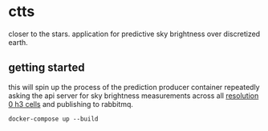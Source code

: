 # ctts

closer to the stars. application for predictive sky brightness over discretized earth.

## getting started

this will spin up the process of the prediction producer container repeatedly asking the api server for sky brightness
measurements across all [resolution 0 h3 cells](https://h3geo.org/docs/core-library/restable/) and publishing to rabbitmq.

```shell
docker-compose up --build
```
